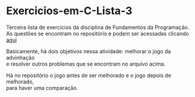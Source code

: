# Exercicios-em-C-Lista-3

Terceira lista de exercícios da disciplina de Fundamentos da Programação.<br>
As questões se encontram no repositório e podem ser acessadas clicando [aqui](https://github.com/jhonnycs/Exercicios-em-C-Lista-3/blob/main/Introdu%C3%A7%C3%A3o%20ao%20C%20%5Blista3%5D.pdf)

Basicamente, há dois objetivos nessa atividade: melhorar o jogo da advinhação<br>
e resolver outros problemas que se encontram no arquivo acima.

Há no repositório o jogo antes de ser melhorado e o jogo depois de melhorado,<br>
para haver uma comparação.
